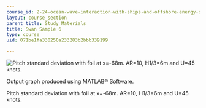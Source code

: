 ```yaml
---
course_id: 2-24-ocean-wave-interaction-with-ships-and-offshore-energy-systems-13-022-spring-2002
layout: course_section
parent_title: Study Materials
title: Swan Sample 6
type: course
uid: 071be1fa330250a233283b2bbb339199

---
```


![Pitch standard deviation with foil at x=-68m. AR=10, H1/3=6m and U=45 knots.](/courses/mechanical-engineering/2-24-ocean-wave-interaction-with-ships-and-offshore-energy-systems-13-022-spring-2002/study-materials/swan12.jpg)

Output graph produced using MATLAB® Software.

Pitch standard deviation with foil at x=-68m. AR=10, H1/3=6m and U=45 knots.